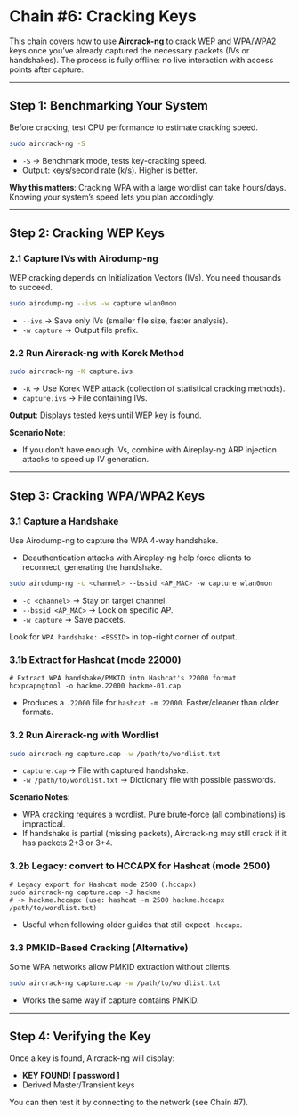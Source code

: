 # Chain #6: Cracking Keys

This chain covers how to use **Aircrack-ng** to crack WEP and WPA/WPA2 keys once you’ve already captured the necessary packets (IVs or handshakes). The process is fully offline: no live interaction with access points after capture.

---

## Step 1: Benchmarking Your System

Before cracking, test CPU performance to estimate cracking speed.

```bash
sudo aircrack-ng -S
```
- `-S` → Benchmark mode, tests key-cracking speed.
- Output: keys/second rate (k/s). Higher is better.

**Why this matters**: Cracking WPA with a large wordlist can take hours/days. Knowing your system’s speed lets you plan accordingly.

---

## Step 2: Cracking WEP Keys

### 2.1 Capture IVs with Airodump-ng

WEP cracking depends on Initialization Vectors (IVs). You need thousands to succeed.

```bash
sudo airodump-ng --ivs -w capture wlan0mon
```
- `--ivs` → Save only IVs (smaller file size, faster analysis).
- `-w capture` → Output file prefix.

### 2.2 Run Aircrack-ng with Korek Method

```bash
sudo aircrack-ng -K capture.ivs
```
- `-K` → Use Korek WEP attack (collection of statistical cracking methods).
- `capture.ivs` → File containing IVs.

**Output**: Displays tested keys until WEP key is found.

**Scenario Note**:
- If you don’t have enough IVs, combine with Aireplay-ng ARP injection attacks to speed up IV generation.

---

## Step 3: Cracking WPA/WPA2 Keys

### 3.1 Capture a Handshake

Use Airodump-ng to capture the WPA 4-way handshake.
- Deauthentication attacks with Aireplay-ng help force clients to reconnect, generating the handshake.

```bash
sudo airodump-ng -c <channel> --bssid <AP_MAC> -w capture wlan0mon
```
- `-c <channel>` → Stay on target channel.
- `--bssid <AP_MAC>` → Lock on specific AP.
- `-w capture` → Save packets.

Look for `WPA handshake: <BSSID>` in top-right corner of output.

### 3.1b Extract for Hashcat (mode 22000)

```
# Extract WPA handshake/PMKID into Hashcat's 22000 format
hcxpcapngtool -o hackme.22000 hackme-01.cap
```
- Produces a `.22000` file for `hashcat -m 22000`. Faster/cleaner than older formats.
### 3.2 Run Aircrack-ng with Wordlist

```bash
sudo aircrack-ng capture.cap -w /path/to/wordlist.txt
```
- `capture.cap` → File with captured handshake.
- `-w /path/to/wordlist.txt` → Dictionary file with possible passwords.

**Scenario Notes**:
- WPA cracking requires a wordlist. Pure brute-force (all combinations) is impractical.
- If handshake is partial (missing packets), Aircrack-ng may still crack if it has packets 2+3 or 3+4.

### 3.2b Legacy: convert to HCCAPX for Hashcat (mode 2500)

```
# Legacy export for Hashcat mode 2500 (.hccapx)
sudo aircrack-ng capture.cap -J hackme
# -> hackme.hccapx (use: hashcat -m 2500 hackme.hccapx /path/to/wordlist.txt)
```
- Useful when following older guides that still expect `.hccapx`.
### 3.3 PMKID-Based Cracking (Alternative)

Some WPA networks allow PMKID extraction without clients.

```bash
sudo aircrack-ng capture.cap -w /path/to/wordlist.txt
```
- Works the same way if capture contains PMKID.

---

## Step 4: Verifying the Key

Once a key is found, Aircrack-ng will display:
- **KEY FOUND! [ password ]**
- Derived Master/Transient keys

You can then test it by connecting to the network (see Chain #7).